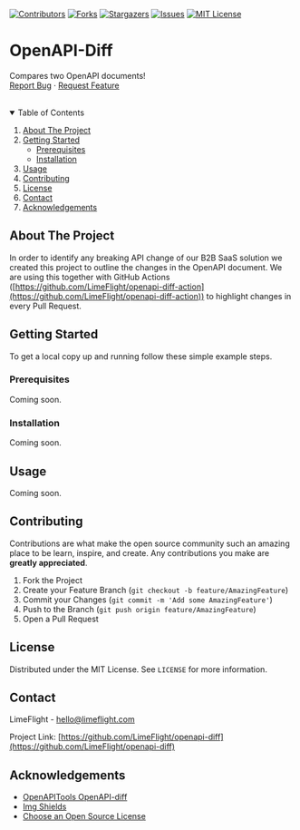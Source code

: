 <!-- PROJECT SHIELDS -->
<!--
*** I'm using markdown "reference style" links for readability.
*** Reference links are enclosed in brackets [ ] instead of parentheses ( ).
*** See the bottom of this document for the declaration of the reference variables
*** for contributors-url, forks-url, etc. This is an optional, concise syntax you may use.
*** https://www.markdownguide.org/basic-syntax/#reference-style-links
-->
[![Contributors][contributors-shield]][contributors-url]
[![Forks][forks-shield]][forks-url]
[![Stargazers][stars-shield]][stars-url]
[![Issues][issues-shield]][issues-url]
[![MIT License][license-shield]][license-url]


<!-- PROJECT LOGO -->
<h1>OpenAPI-Diff</h1>

<p>
  Compares two OpenAPI documents! 
  <br />
  <a href="https://github.com/LimeFlight/openapi-diff/issues">Report Bug</a>
  ·
  <a href="https://github.com/LimeFlight/openapi-diff/issues">Request Feature</a>
</p>
<br />


<!-- TABLE OF CONTENTS -->
<details open="open">
  <summary>Table of Contents</summary>
  <ol>
    <li>
      <a href="#about-the-project">About The Project</a>
    </li>
    <li>
      <a href="#getting-started">Getting Started</a>
      <ul>
        <li><a href="#prerequisites">Prerequisites</a></li>
        <li><a href="#installation">Installation</a></li>
      </ul>
    </li>
    <li><a href="#usage">Usage</a></li>
    <li><a href="#contributing">Contributing</a></li>
    <li><a href="#license">License</a></li>
    <li><a href="#contact">Contact</a></li>
    <li><a href="#acknowledgements">Acknowledgements</a></li>
  </ol>
</details>



<!-- ABOUT THE PROJECT -->
## About The Project


In order to identify any breaking API change of our B2B SaaS solution we created this project to outline the changes in the OpenAPI document.
We are using this together with GitHub Actions ([https://github.com/LimeFlight/openapi-diff-action](https://github.com/LimeFlight/openapi-diff-action)) to highlight changes in every Pull Request.


<!-- GETTING STARTED -->
## Getting Started

To get a local copy up and running follow these simple example steps.

### Prerequisites

Coming soon.

### Installation

Coming soon.



<!-- USAGE EXAMPLES -->
## Usage

Coming soon.


<!-- CONTRIBUTING -->
## Contributing

Contributions are what make the open source community such an amazing place to be learn, inspire, and create. Any contributions you make are **greatly appreciated**.

1. Fork the Project
2. Create your Feature Branch (`git checkout -b feature/AmazingFeature`)
3. Commit your Changes (`git commit -m 'Add some AmazingFeature'`)
4. Push to the Branch (`git push origin feature/AmazingFeature`)
5. Open a Pull Request



<!-- LICENSE -->
## License

Distributed under the MIT License. See `LICENSE` for more information.



<!-- CONTACT -->
## Contact

LimeFlight - hello@limeflight.com

Project Link: [https://github.com/LimeFlight/openapi-diff](https://github.com/LimeFlight/openapi-diff)



<!-- ACKNOWLEDGEMENTS -->
## Acknowledgements
* [OpenAPITools OpenAPI-diff](https://github.com/OpenAPITools/openapi-diff)
* [Img Shields](https://shields.io)
* [Choose an Open Source License](https://choosealicense.com)




<!-- MARKDOWN LINKS & IMAGES -->
<!-- https://www.markdownguide.org/basic-syntax/#reference-style-links -->
[contributors-shield]: https://img.shields.io/github/contributors/LimeFlight/openapi-diff?style=flat-square
[contributors-url]: https://github.com/LimeFlight/openapi-diff/graphs/contributors
[forks-shield]: https://img.shields.io/github/forks/LimeFlight/openapi-diff?style=flat-square
[forks-url]: https://github.com/LimeFlight/openapi-diff/network/members
[stars-shield]: https://img.shields.io/github/stars/LimeFlight/openapi-diff?style=flat-square
[stars-url]: https://github.com/LimeFlight/openapi-diff/stargazers
[issues-shield]: https://img.shields.io/github/issues/LimeFlight/openapi-diff?style=flat-square
[issues-url]: https://github.com/LimeFlight/openapi-diff/issues
[license-shield]: https://img.shields.io/github/license/LimeFlight/openapi-diff?style=flat-square
[license-url]: https://github.com/LimeFlight/openapi-diff/blob/master/LICENSE.txt
[product-screenshot]: images/screenshot.png
